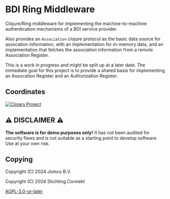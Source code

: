 <!--
SPDX-FileCopyrightText: 2024 Jomco B.V.
SPDX-FileCopyrightText: 2024 Stichting Connekt
SPDX-FileContributor: Joost Diepenmaat <joost@jomco.nl>
SPDX-FileContributor: Remco van 't Veer <remco@jomco.nl>

SPDX-License-Identifier: AGPL-3.0-or-later
-->

# BDI Ring Middleware

Clojure/Ring middleware for implementing the machine-to-machine
authentication mechanisms of a BDI service provider.

Also provides an `Association` clojure protocol as the basic data
source for assocation information, with an implementation for
in-memory data, and an implementation that fetches the association
information from a remote Association Register.

This is a work in progress and might be split up at a later date. The
immediate goal for this project is to provide a shared basis for
implementing an Assocation Register and an Authorization Register.

## Coordinates

[![Clojars Project](https://img.shields.io/clojars/v/org.bdinetwork/clj-ring-middleware.svg)](https://clojars.org/org.bdinetwork/clj-ring-middleware)

## ⚠ DISCLAIMER ⚠

**The software is for demo purposes only!**  It has not been audited
for security flaws and is not suitable as a starting point to develop
software.  Use at your own risk.

## Copying

Copyright (C) 2024 Jomco B.V.

Copyright (C) 2024 Stichting Connekt

[AGPL-3.0-or-later](LICENSES/AGPL-3.0-or-later.txt)
